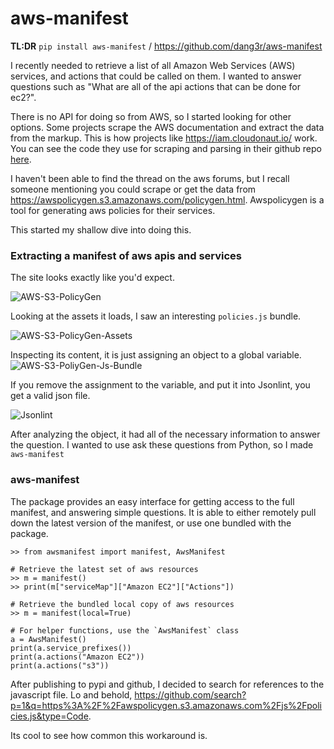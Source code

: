 # aws-manifest


**TL:DR** `pip install aws-manifest` / https://github.com/dang3r/aws-manifest

I recently needed to retrieve a list of all Amazon Web Services (AWS) services, and
actions that could be called on them. I wanted to answer questions such as "What
are all of the api actions that can be done for ec2?".

There is no API for doing so from AWS, so I started looking for other options.
Some projects scrape the AWS documentation and extract the data from the markup.
This is how projects like https://iam.cloudonaut.io/ work. You can see the code they use
for scraping and parsing in their github repo [here](https://github.com/widdix/complete-aws-iam-reference/tree/master/tools).

I haven't been able to find the thread on the aws forums, but I recall someone mentioning
you could scrape or get the data from https://awspolicygen.s3.amazonaws.com/policygen.html.
Awspolicygen is a tool for generating aws policies for their services.

This started my shallow dive into doing this.

### Extracting a manifest of aws apis and services

The site looks exactly like you'd expect.

![AWS-S3-PolicyGen](/images/s3_policygen.png)

Looking at the assets it loads, I saw an interesting `policies.js` bundle.

![AWS-S3-PolicyGen-Assets](/images/s3_policygen_assets.png)

Inspecting its content, it is just assigning an object to a global variable.
![AWS-S3-PoliyGen-Js-Bundle](/images/s3_policygen_asset_js.png)

If you remove the assignment to the variable, and put it into Jsonlint, you get
a valid json file.

![Jsonlint](/images/s3_polygen_jsonlint.png)

After analyzing the object, it had all of the necessary information to answer
the question. I wanted to use ask these questions from Python, so I made
`aws-manifest`

### aws-manifest

The package provides an easy interface for getting access to the full manifest,
and answering simple questions. It is able to either remotely pull down
the latest version of the manifest, or use one bundled with the package.

```python3
>> from awsmanifest import manifest, AwsManifest

# Retrieve the latest set of aws resources
>> m = manifest()
>> print(m["serviceMap"]["Amazon EC2"]["Actions"])

# Retrieve the bundled local copy of aws resources
>> m = manifest(local=True)

# For helper functions, use the `AwsManifest` class
a = AwsManifest()
print(a.service_prefixes())
print(a.actions("Amazon EC2"))
print(a.actions("s3"))
```

After publishing to pypi and github, I decided to search for references
to the javascript file. Lo and behold, https://github.com/search?p=1&q=https%3A%2F%2Fawspolicygen.s3.amazonaws.com%2Fjs%2Fpolicies.js&type=Code.

Its cool to see how common this workaround is.


